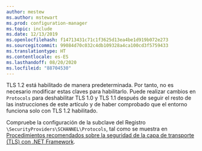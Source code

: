 ```yaml
---
author: mestew
ms.author: mstewart
ms.prod: configuration-manager
ms.topic: include
ms.date: 12/13/2019
ms.openlocfilehash: f14713431c71c1f3625d13ea4be1d919b072e273
ms.sourcegitcommit: 99084d70c032c4db109328a4ca100cd3f5759433
ms.translationtype: HT
ms.contentlocale: es-ES
ms.lasthandoff: 08/20/2020
ms.locfileid: "88704530"
---
```

<!--## Enable Transport layer security (TLS) 1.2 protocol as a security provider Note: the heading in in the 2 articles (enable-tls-1-2-client & enable-tls-1-2-server) to better facilitate linking. -->

TLS 1.2 está habilitado de manera predeterminada. Por tanto, no es necesario modificar estas claves para habilitarlo. Puede realizar cambios en `Protocols` para deshabilitar TLS 1.0 y TLS 1.1 después de seguir el resto de las instrucciones de este artículo y de haber comprobado que el entorno funciona solo con TLS 1.2 habilitado.

Compruebe la configuración de la subclave del Registro `\SecurityProviders\SCHANNEL\Protocols`, tal como se muestra en [Procedimientos recomendados sobre la seguridad de la capa de transporte (TLS) con .NET Framework](/dotnet/framework/network-programming/tls#configuring-security-via-the-windows-registry).